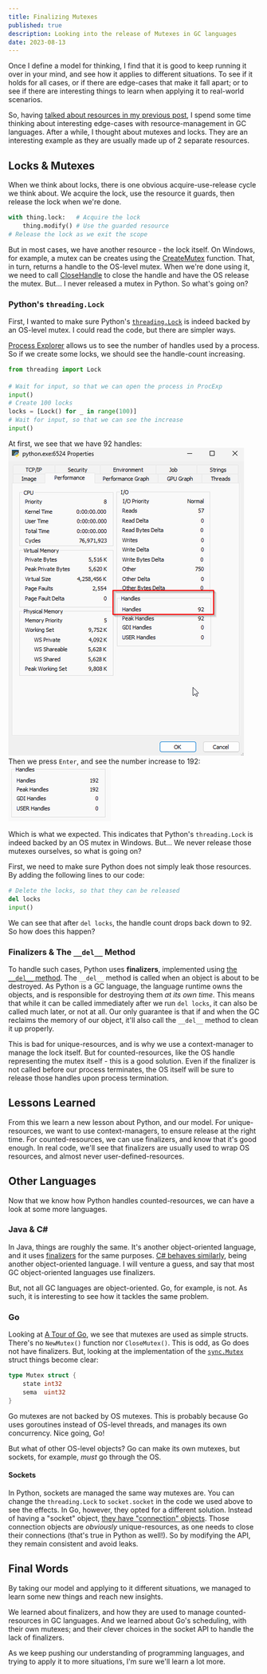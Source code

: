 ```yaml
---
title: Finalizing Mutexes
published: true
description: Looking into the release of Mutexes in GC languages
date: 2023-08-13
---
```



Once I define a model for thinking, I find that it is good to keep running it over in your mind, and see how it applies to different situations.
To see if it holds for all cases, or if there are edge-cases that make it fall apart; or to see if there are interesting things to learn when applying it to real-world scenarios.

So, having [talked about resources in my previous post][previous post], I spend some time thinking about interesting edge-cases with resource-management in GC languages.
After a while, I thought about mutexes and locks.
They are an interesting example as they are usually made up of 2 separate resources.

## Locks & Mutexes

When we think about locks, there is one obvious acquire-use-release cycle we think about.
We acquire the lock, use the resource it guards, then release the lock when we're done.

```python
with thing.lock:   # Acquire the lock
	thing.modify() # Use the guarded resource
# Release the lock as we exit the scope
```

But in most cases, we have another resource - the lock itself.
On Windows, for example, a mutex can be creates using the [CreateMutex](https://learn.microsoft.com/en-us/windows/win32/api/synchapi/nf-synchapi-createmutexa) function.
That, in turn, returns a handle to the OS-level mutex.
When we're done using it, we need to call [CloseHandle](https://learn.microsoft.com/en-us/windows/win32/api/handleapi/nf-handleapi-closehandle) to close the handle and have the OS release the mutex.
But... I never released a mutex in Python.
So what's going on?

### Python's `threading.Lock`

First, I wanted to make sure Python's [`threading.Lock`](https://docs.python.org/3/library/threading.html?highlight=threading%20lock#threading.Lock) is indeed backed by an OS-level mutex.
I could read the code, but there are simpler ways.

[Process Explorer](https://learn.microsoft.com/en-us/sysinternals/downloads/process-explorer) allows us to see the number of handles used by a process.
So if we create some locks, we should see the handle-count increasing.

```python
from threading import Lock

# Wait for input, so that we can open the process in ProcExp
input()
# Create 100 locks
locks = [Lock() for _ in range(100)]
# Wait for input, so that we can see the increase
input()
```

At first, we see that we have 92 handles:
![The Properties dialog in Process Explorer, showing the Performance tab, with a count of 92 handles.](handles-before.png)
Then we press `Enter`, and see the number increase to 192:
![The same dialog, showing a count of 192 handles.](handles-after.png)

Which is what we expected.
This indicates that Python's `threading.Lock` is indeed backed by an OS mutex in Windows.
But... We never release those mutexes ourselves, so what is going on?

First, we need to make sure Python does not simply leak those resources.
By adding the following lines to our code:
```python
# Delete the locks, so that they can be released  
del locks  
input()
```
We can see that after `del locks`, the handle count drops back down to 92.
So how does this happen?

### Finalizers & The `__del__` Method

To handle such cases, Python uses **finalizers**, implemented using [the `__del__` method](https://docs.python.org/3/reference/datamodel.html?highlight=__del__#object.__del__).
The `__del__` method is called when an object is about to be destroyed.
As Python is a GC language, the language runtime owns the objects, and is responsible for destroying them _at its own time_.
This means that while it can be called immediately after we run `del locks`, it can also be called much later, or not at all.
Our only guarantee is that if and when the GC reclaims the memory of our object, it'll also call the `__del__` method to clean it up properly.

This is bad for unique-resources, and is why we use a context-manager to manage the lock itself.
But for counted-resources, like the OS handle representing the mutex itself - this is a good solution.
Even if the finalizer is not called before our process terminates, the OS itself will be sure to release those handles upon process termination.

## Lessons Learned

From this we learn a new lesson about Python, and our model.
For unique-resources, we want to use context-managers, to ensure release at the right time.
For counted-resources, we can use finalizers, and know that it's good enough.
In real code, we'll see that finalizers are usually used to wrap OS resources, and almost never user-defined-resources.

## Other Languages

Now that we know how Python handles counted-resources, we can have a look at some more languages.

### Java & C\#

In Java, things are roughly the same.
It's another object-oriented language, and it uses [finalizers](https://docs.oracle.com/javase/specs/jls/se20/html/jls-12.html#jls-12.6 "Java finalizers") for the same purposes.
[C# behaves similarly](https://learn.microsoft.com/en-us/dotnet/csharp/programming-guide/classes-and-structs/finalizers "C# finalizers"), being another object-oriented language.
I will venture a guess, and say that most GC object-oriented languages use finalizers.

But, not all GC languages are object-oriented.
Go, for example, is not.
As such, it is interesting to see how it tackles the same problem.

### Go

Looking at [A Tour of Go](https://go.dev/tour/concurrency/9), we see that mutexes are used as simple structs.
There's no `NewMutex()` function nor `CloseMutex()`.
This is odd, as Go does not have finalizers.
But, looking at the implementation of the [`sync.Mutex`](https://cs.opensource.google/go/go/+/refs/tags/go1.21.0:src/sync/mutex.go;l=34) struct things become clear:
```go
type Mutex struct {
	state int32
	sema  uint32
}
```
Go mutexes are not backed by OS mutexes. 
This is probably because Go uses goroutines instead of OS-level threads, and manages its own concurrency.
Nice going, Go!

But what of other OS-level objects?
Go can make its own mutexes, but sockets, for example, _must_ go through the OS.

#### Sockets

In Python, sockets are managed the same way mutexes are.
You can change the `threading.Lock` to `socket.socket` in the code we used above to see the effects.
In Go, however, they opted for a different solution.
Instead of having a "socket" object, [they have "connection" objects](https://pkg.go.dev/net#DialTCP "Go's connection objects").
Those connection objects are _obviously_ unique-resources, as one needs to close their connections (that's true in Python as well!).
So by modifying the API, they remain consistent and avoid leaks.


## Final Words

By taking our model and applying to it different situations, we managed to learn some new things and reach new insights.

We learned about finalizers, and how they are used to manage counted-resources in GC languages.
And we learned about Go's scheduling, with their own mutexes; and their clever choices in the socket API to handle the lack of finalizers.

As we keep pushing our understanding of programming languages, and trying to apply it to more situations, I'm sure we'll learn a lot more.

[previous post]: ../resource-management-01